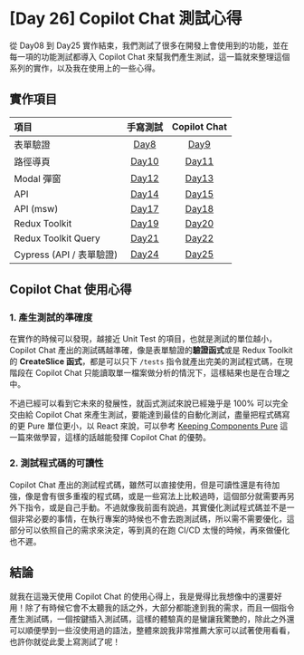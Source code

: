 # [Day 26] Copilot Chat 測試心得

從 Day08 到 Day25 實作結束，我們測試了很多在開發上會使用到的功能，並在每一項的功能測試都導入 Copilot Chat 來幫我們產生測試，這一篇就來整理這個系列的實作，以及我在使用上的一些心得。

## 實作項目

| 項目                     |                             手寫測試                              |                           Copilot Chat                            |
| :----------------------- | :---------------------------------------------------------------: | :---------------------------------------------------------------: |
| 表單驗證                 | [Day8](https://github.com/Jim876633/ithome-2023/tree/main/day08)  | [Day9](https://github.com/Jim876633/ithome-2023/tree/main/day09)  |
| 路徑導頁                 | [Day10](https://github.com/Jim876633/ithome-2023/tree/main/day10) | [Day11](https://github.com/Jim876633/ithome-2023/tree/main/day11) |
| Modal 彈窗               | [Day12](https://github.com/Jim876633/ithome-2023/tree/main/day12) | [Day13](https://github.com/Jim876633/ithome-2023/tree/main/day8)  |
| API                      | [Day14](https://github.com/Jim876633/ithome-2023/tree/main/day14) | [Day15](https://github.com/Jim876633/ithome-2023/tree/main/day15) |
| API (msw)                | [Day17](https://github.com/Jim876633/ithome-2023/tree/main/day17) | [Day18](https://github.com/Jim876633/ithome-2023/tree/main/day18) |
| Redux Toolkit            | [Day19](https://github.com/Jim876633/ithome-2023/tree/main/day19) | [Day20](https://github.com/Jim876633/ithome-2023/tree/main/day20) |
| Redux Toolkit Query      | [Day21](https://github.com/Jim876633/ithome-2023/tree/main/day21) | [Day22](https://github.com/Jim876633/ithome-2023/tree/main/day22) |
| Cypress (API / 表單驗證) | [Day24](https://github.com/Jim876633/ithome-2023/tree/main/day24) | [Day25](https://github.com/Jim876633/ithome-2023/tree/main/day25) |

## Copilot Chat 使用心得

### 1. 產生測試的準確度

在實作的時候可以發現，越接近 Unit Test 的項目，也就是測試的單位越小，Copilot Chat 產出的測試碼越準確，像是表單驗證的**驗證函式**或是 Redux Toolkit 的 **CreateSlice 函式**，都是可以只下 `/tests` 指令就產出完美的測試程式碼，在現階段在 Copilot Chat 只能讀取單一檔案做分析的情況下，這樣結果也是在合理之中。

不過已經可以看到它未來的發展性，就函式測試來說已經幾乎是 100% 可以完全交由給 Copilot Chat 來產生測試，要能達到最佳的自動化測試，盡量把程式碼寫的更 Pure 單位更小，以 React 來說，可以參考 [Keeping Components Pure](https://react.dev/learn/keeping-components-pure#purity-components-as-formulas) 這一篇來做學習，這樣的話越能發揮 Copilot Chat 的優勢。

### 2. 測試程式碼的可讀性

Copilot Chat 產出的測試程式碼，雖然可以直接使用，但是可讀性還是有待加強，像是會有很多重複的程式碼，或是一些寫法上比較過時，這個部分就需要再另外下指令，或是自己手動。不過就像我前面有說過，其實優化測試程式碼並不是一個非常必要的事情，在執行專案的時候也不會去跑測試碼，所以需不需要優化，這部分可以依照自己的需求來決定，等到真的在跑 CI/CD 太慢的時候，再來做優化也不遲。

## 結論

就我在這幾天使用 Copilot Chat 的使用心得上，我是覺得比我想像中的還要好用！除了有時候它會不太聽我的話之外，大部分都能達到我的需求，而且一個指令產生測試碼，一個按鍵插入測試碼，這樣的體驗真的是蠻讓我驚艷的，除此之外還可以順便學到一些沒使用過的語法，整體來說我非常推薦大家可以試著使用看看，也許你就從此愛上寫測試了呢！
